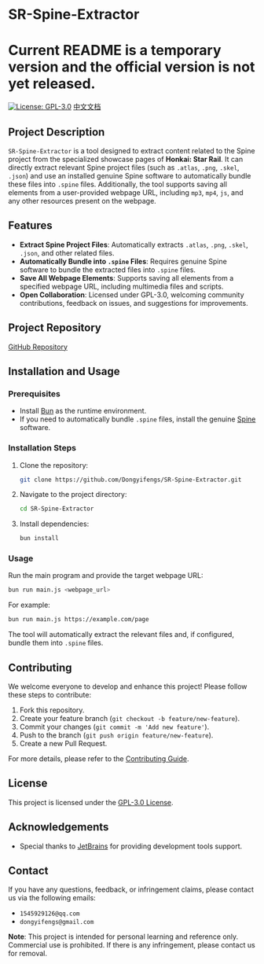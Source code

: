 # SR-Spine-Extractor
# Current README is a temporary version and the official version is not yet released.

[![License: GPL-3.0](https://img.shields.io/badge/License-GPLv3-blue.svg)](https://www.gnu.org/licenses/gpl-3.0.en.html)
[中文文档](https://github.com/Dongyifengs/SR-Spine-Extractor/blob/main/README_cn.md)

## Project Description

`SR-Spine-Extractor` is a tool designed to extract content related to the Spine project from the specialized showcase pages of **Honkai: Star Rail**. It can directly extract relevant Spine project files (such as `.atlas`, `.png`, `.skel`, `.json`) and use an installed genuine Spine software to automatically bundle these files into `.spine` files. Additionally, the tool supports saving all elements from a user-provided webpage URL, including `mp3`, `mp4`, `js`, and any other resources present on the webpage.

## Features

- **Extract Spine Project Files**: Automatically extracts `.atlas`, `.png`, `.skel`, `.json`, and other related files.
- **Automatically Bundle into `.spine` Files**: Requires genuine Spine software to bundle the extracted files into `.spine` files.
- **Save All Webpage Elements**: Supports saving all elements from a specified webpage URL, including multimedia files and scripts.
- **Open Collaboration**: Licensed under GPL-3.0, welcoming community contributions, feedback on issues, and suggestions for improvements.

## Project Repository

[GitHub Repository](https://github.com/Dongyifengs/SR-Spine-Extractor/)

## Installation and Usage

### Prerequisites

- Install [Bun](https://bun.sh/) as the runtime environment.
- If you need to automatically bundle `.spine` files, install the genuine [Spine](http://esotericsoftware.com/) software.

### Installation Steps

1. Clone the repository:

   ```bash
   git clone https://github.com/Dongyifengs/SR-Spine-Extractor.git
   ```

2. Navigate to the project directory:

   ```bash
   cd SR-Spine-Extractor
   ```

3. Install dependencies:

   ```bash
   bun install
   ```

### Usage

Run the main program and provide the target webpage URL:

```bash
bun run main.js <webpage_url>
```

For example:

```bash
bun run main.js https://example.com/page
```

The tool will automatically extract the relevant files and, if configured, bundle them into `.spine` files.

## Contributing

We welcome everyone to develop and enhance this project! Please follow these steps to contribute:

1. Fork this repository.
2. Create your feature branch (`git checkout -b feature/new-feature`).
3. Commit your changes (`git commit -m 'Add new feature'`).
4. Push to the branch (`git push origin feature/new-feature`).
5. Create a new Pull Request.

For more details, please refer to the [Contributing Guide](CONTRIBUTING.md).

## License

This project is licensed under the [GPL-3.0 License](https://www.gnu.org/licenses/gpl-3.0.en.html).

## Acknowledgements

- Special thanks to [JetBrains](https://www.jetbrains.com/) for providing development tools support.

## Contact

If you have any questions, feedback, or infringement claims, please contact us via the following emails:

- `1545929126@qq.com`
- `dongyifengs@gmail.com`

**Note**: This project is intended for personal learning and reference only. Commercial use is prohibited. If there is any infringement, please contact us for removal.